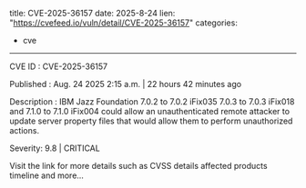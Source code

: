  
title: CVE-2025-36157
date: 2025-8-24
lien: "https://cvefeed.io/vuln/detail/CVE-2025-36157"
categories:
  - cve
---

CVE ID : CVE-2025-36157

Published :  Aug. 24
2025
2:15 a.m. | 22 hours
42 minutes ago

Description : IBM Jazz Foundation 7.0.2 to 7.0.2 iFix035
7.0.3 to 7.0.3 iFix018
and 7.1.0 to 7.1.0 iFix004 could allow an unauthenticated remote attacker to update server property files that would allow them to perform unauthorized actions.

Severity: 9.8 | CRITICAL

Visit the link for more details
such as CVSS details
affected products
timeline
and more...
